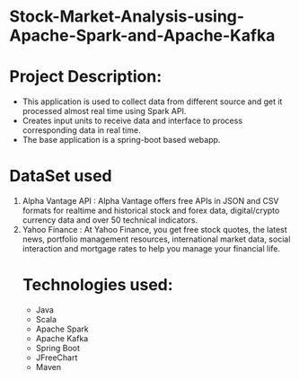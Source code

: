 # Stock-Market-Analysis-using-Apache-Spark-and-Apache-Kafka

# Project Description:
<ul>
<li> This application is used to collect data from different source and get it processed almost real time using Spark API.  </li>           <li> Creates input units to receive data and interface to process corresponding data in real time. </li>
<li> The base application is a spring-boot based webapp. </li>

</ul>

# DataSet used
<ol>
<li>
Alpha Vantage API : Alpha Vantage offers free APIs in JSON and CSV formats for realtime and historical stock and forex data, digital/crypto currency data and over 50 technical indicators.
</li>
<li>
Yahoo Finance : At Yahoo Finance, you get free stock quotes, the latest news, portfolio management resources, international market data, social interaction and mortgage rates to help you manage your financial life.
</li>
 
# Technologies used:
 <ul>
<li>Java</li>
<li>Scala</li>
<li>Apache Spark</li>
<li>Apache Kafka</li>
<li>Spring Boot</li>
<li>JFreeChart</li>
<li>Maven</li>
  </ul>
